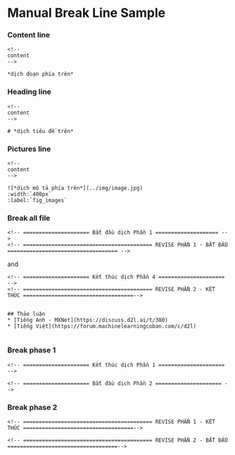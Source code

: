 # Manual Break Line Sample

### Content line
```
<!--
content
-->

*dịch đoạn phía trên*
```

### Heading line
```
<!--
content
-->

# *dịch tiêu đề trên*
```

### Pictures line
```
<!--
content
-->

![*dịch mô tả phía trên*](../img/image.jpg)
:width:`400px`
:label:`fig_images`
```

### Break all file
```
<!-- ===================== Bắt đầu dịch Phần 1 ==================== -->
<!-- ========================================= REVISE PHẦN 1 - BẮT ĐẦU =================================== -->
```

and

```
<!-- ===================== Kết thúc dịch Phần 4 ===================== -->
<!-- ========================================= REVISE PHẦN 2 - KẾT THÚC ===================================-->


## Thảo luận
* [Tiếng Anh - MXNet](https://discuss.d2l.ai/t/380)
* [Tiếng Việt](https://forum.machinelearningcoban.com/c/d2l)


```

### Break phase 1
```
<!-- ===================== Kết thúc dịch Phần 1 ===================== -->

<!-- ===================== Bắt đầu dịch Phần 2 ===================== -->
```

### Break phase 2
```
<!-- ========================================= REVISE PHẦN 1 - KẾT THÚC ===================================-->

<!-- ========================================= REVISE PHẦN 2 - BẮT ĐẦU ===================================-->
```